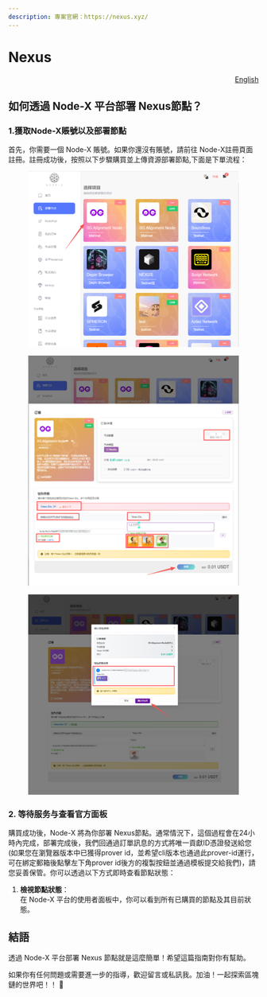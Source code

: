 ```yaml
---
description: 專案官網：https://nexus.xyz/
---
```


# Nexus

<p align="right"><a href="https://docs.node-x.xyz/en/product-manual/one-click-deployment/nexus">English</a></p>

## 如何透過 Node-X 平台部署 Nexus節點？

### 1.獲取Node-X賬號以及部署節點

&#x20;首先，你需要一個 Node-X 賬號。如果你還沒有賬號，請前往 Node-X註冊頁面 註冊。註冊成功後，按照以下步驟購買並上傳資源部署節點,下面是下單流程：

<figure><img src="../../../.gitbook/assets/C1.png" alt="" width="563"><figcaption></figcaption></figure>

<figure><img src="../../../.gitbook/assets/C2 (2).png" alt="" width="563"><figcaption></figcaption></figure>

<figure><img src="../../../.gitbook/assets/C3.png" alt="" width="563"><figcaption></figcaption></figure>

### 2. 等待服务与查看官方面板

購買成功後，Node-X 將為你部署 Nexus節點。通常情況下，這個過程會在24小時內完成，部署完成後，我們回通過訂單訊息的方式將唯一貢獻ID憑證發送給您(如果您在瀏覽器版本中已獲得prover id，並希望cli版本也通過此prover-id運行，可在綁定郵箱後點擊左下角prover id後方的複製按鈕並通過模板提交給我們)，請您妥善保管。你可以透過以下方式即時查看節點狀態：

1. **檢視節點狀態**：\
   在 Node-X 平台的使用者面板中，你可以看到所有已購買的節點及其目前狀態。

## **結語**

透過 Node-X 平台部署 Nexus 節點就是這麼簡單！希望這篇指南對你有幫助。

如果你有任何問題或需要進一步的指導，歡迎留言或私訊我。加油！一起探索區塊鏈的世界吧！！ 🚀
